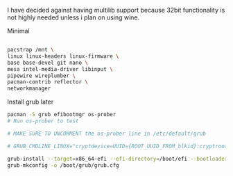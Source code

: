 I have decided against having multilib support because 32bit functionality is not highly needed unless i plan on using wine.

Minimal 
```bash

pacstrap /mnt \
linux linux-headers linux-firmware \
base base-devel git nano \
mesa intel-media-driver libinput \
pipewire wireplumber \
pacman-contrib reflector \
networkmanager
```

Install grub later
```bash
pacman -S grub efibootmgr os-prober
# Run os-prober to test

# MAKE SURE TO UNCOMMENT the os-prober line in /etc/default/grub

# GRUB_CMDLINE_LINUX="cryptdevice=UUID={ROOT_UUID_FROM_blkid}:cryptroot root=/dev/mapper/cryptroot"

grub-install --target=x86_64-efi --efi-directory=/boot/efi --bootloader-id=GRUB 
grub-mkconfig -o /boot/grub/grub.cfg 
```
